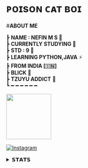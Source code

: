 #  ᴘᴏɪsᴏɴ ᴄᴀᴛ ʙᴏɪ 
#<b>**ABOUT ME** </b>


┣ **NAME : NEFIN M S 🧸**                          
┣  **CURRENTLY STUDYING  🍫**                   
┣  **STD : 9 🌈**            
┣  **LEARNING PYTHON,JAVA** ⚡️                            
┣ **FROM INDIA [🇮🇳]**                            
┣  **BLICK  💜**                         
┣  **TZUYU ADDICT** 💝                        
┗ ━ ━ ━ ━ ━ ━ 

 <p align="left"><a href="https://t.me/cat_of_tg"><img src="https://telegra.ph/file/dcdc38baafe91f7765426.jpg" width="120"></a></p> 

[![Instagram](https://img.shields.io/badge/INSTAGRAM-%23E4405F.svg?style=for-the-badge&logo=Instagram&logoColor=white)](https://instagram.com/_cat_boi._)

<details><summary>𝗦𝗧𝗔𝗧𝗦 </summary>


 [![cat-of-tg's GitHub stats](https://github-readme-stats.vercel.app/api?username=Cat-of-tg&theme=chartreuse-dark&show_icons=true)](https://github.com/cat-of-tg/github-readme-stats)
 </details>
